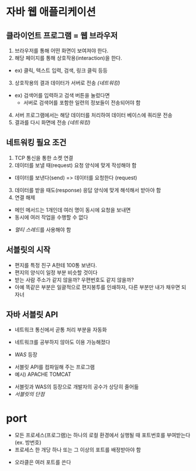 # 자바 웹 애플리케이션
## 클라이언트 프로그램 = 웹 브라우저
1. 브라우저를 통해 어떤 화면이 보여져야 한다.
2. 해당 페이지를 통해 상호작용(interaction)을 한다.
 - ex) 클릭, 텍스트 입력, 검색, 링크 클릭 등등
3. 상호작용의 결과 데이터가 서버로 전송 *(네트워킹)*
 - ex) 검색어를 입력하고 검색 버튼을 눌렀다면
    + 서버로 검색어를 포함한 일련의 정보들이 전송되어야 함
4. 서버 프로그램에서는 해당 데이터를 처리하여 데이터 베이스에 쿼리문 전송
5. 결과를 다시 화면에 전송 *(네트워킹)*

## 네트워킹 필요 조건
1. TCP 통신을 통한 소켓 연결
2. 데이터를 보낼 때(request) 요청 양식에 맞게 작성해야 함
 - 데이터를 보낸다(send) => 데이터를 요청한다 (request)  
3. 데이터를 받을 때도(response) 응답 양식에 맞게 해석해서 받아야 함
4. 연결 해제
 - 메인 메서드는 1개인데 여러 명이 동시에 요청을 보내면
 - 동시에 여러 작업을 수행할 수 없다
  + *멀티 스레드*를 사용해야 함


## 서블릿의 시작
+ 편지를 특정 친구 A한테 100통 보낸다.
+ 편지의 양식이 일정 부분 비슷할 것이다
+ 받는 사람 주소가 같지 않을까? 우편번호도 같지 않을까?
+ 아예 똑같은 부분은 일괄적으로 편지봉투를 인쇄하자, 다른 부분만 내가 채우면 되자너

## 자바 서블릿 API
- 네트워크 통신에서 곧통 처리 부분을 자동화
 + 네트워크를 공부하지 않아도 이용 가능해졌다
- *WAS* 등장
 + 서블릿 API를 컴파일해 주는 프로그램
 + 예시) APACHE TOMCAT
- 서블릿과 WAS의 등장으로 개발자의 공수가 상당히 줄어듦
- *서블릿의 단점*

# port
- 모든 프로세스(프로그램)는 하나의 로컬 환경에서 실행될 때 포트번호를 부여받는다(ex. 방번호)
- 프로세스 한 개당 하나 또는 그 이상의 포트를 배정받아야 함
 + 오라클은 여러 포트를 쓴다